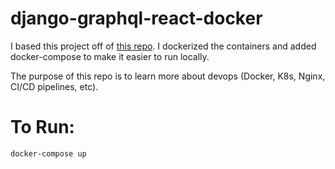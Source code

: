 # django-graphql-react-docker

I based this project off of [this repo](https://github.com/ZoeLiao/Django-GraphQL-React-Demo). I dockerized the containers and added docker-compose to make it easier to run locally. 

The purpose of this repo is to learn more about devops (Docker, K8s, Nginx, CI/CD pipelines, etc).

# To Run:
`docker-compose up`

